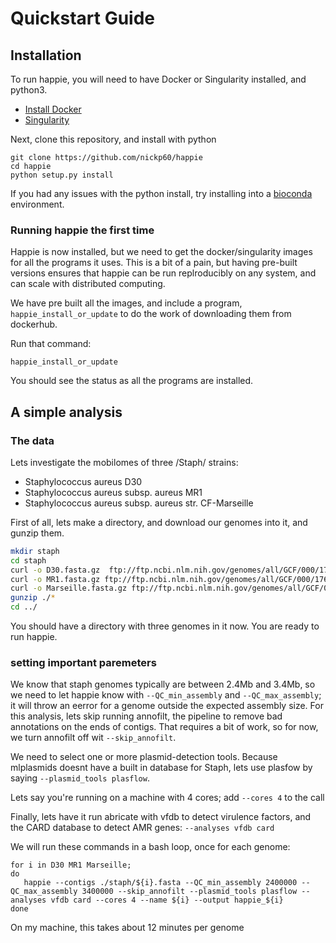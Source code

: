 # Quickstart Guide
## Installation
To run happie, you will need to have Docker or Singularity installed, and python3.
 - [Install Docker](https://docs.docker.com/install/)
 - [Singularity](http://singularity.lbl.gov/)

Next, clone this repository, and install with python

```
git clone https://github.com/nickp60/happie
cd happie
python setup.py install
```

If you had any issues with the python install, try installing into a [bioconda](https://bioconda.github.io/) environment.

### Running happie the first time

Happie is now installed, but we need to get the docker/singularity images for all the programs it uses.  This is a bit of a pain, but having pre-built versions ensures that happie can be run replroducibly on any system, and can scale with distributed computing.

We have pre built all the images, and include a program, `happie_install_or_update` to do the work of downloading them from dockerhub.

Run that command:

```
happie_install_or_update
```

You should see the status as all the programs are installed.

## A simple analysis
### The data
Lets investigate the mobilomes of three /Staph/ strains:

- Staphylococcus aureus D30
- Staphylococcus aureus subsp. aureus MR1
- Staphylococcus aureus subsp. aureus str. CF-Marseille

First of all, lets make a directory, and download our genomes into it, and gunzip them.
```bash
mkdir staph
cd staph
curl -o D30.fasta.gz  ftp://ftp.ncbi.nlm.nih.gov/genomes/all/GCF/000/171/455/GCF_000171455.1_ASM17145v1/GCF_000171455.1_ASM17145v1_genomic.fna.gz
curl -o MR1.fasta.gz ftp://ftp.ncbi.nlm.nih.gov/genomes/all/GCF/000/176/195/GCF_000176195.1_ASM17619v1/GCF_000176195.1_ASM17619v1_genomic.fna.gz
curl -o Marseille.fasta.gz ftp://ftp.ncbi.nlm.nih.gov/genomes/all/GCF/000/180/395/GCF_000180395.1_ASM18039v1/GCF_000180395.1_ASM18039v1_genomic.fna.gz
gunzip ./*
cd ../
```

You should have a directory with three genomes in it now.  You are ready to run happie.

### setting important paremeters
We know that staph genomes typically are between 2.4Mb and 3.4Mb, so we need to let happie know with `--QC_min_assembly` and `--QC_max_assembly`; it will throw an eerror for a genome outside the expected assembly size. For this analysis, lets skip running annofilt, the pipeline to remove bad annotations on the ends of contigs.  That requires a bit of work, so for now, we turn annofilt off wit `--skip_annofilt`.

We need to select one or more plasmid-detection tools.  Because mlplasmids doesnt have a built in database for Staph, lets use plasfow  by saying `--plasmid_tools plasflow`.

Lets say you're running on a machine with 4 cores; add `--cores 4` to the call

Finally, lets have it run abricate with vfdb to detect virulence factors, and the CARD database to detect AMR genes: `--analyses vfdb card`


We will run these commands in a bash loop, once for each genome:

```
for i in D30 MR1 Marseille;
do
   happie --contigs ./staph/${i}.fasta --QC_min_assembly 2400000 --QC_max_assembly 3400000 --skip_annofilt --plasmid_tools plasflow --analyses vfdb card --cores 4 --name ${i} --output happie_${i}
done
```

On my machine, this takes about 12 minutes per genome

